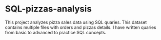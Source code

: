 # SQL-pizzas-analysis
This project analyzes pizza sales data using SQL quaries.
This dataset contains multiple files with orders and pizzas details.
I have written quaries from basic to advanced to practice SQL concepts. 
